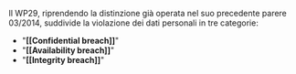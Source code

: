 Il WP29, riprendendo la distinzione già operata nel suo precedente parere 03/2014, suddivide la violazione dei dati personali in tre categorie:
- "**[[Confidential breach]]**"
- "**[[Availability breach]]**"
- "**[[Integrity breach]]**"